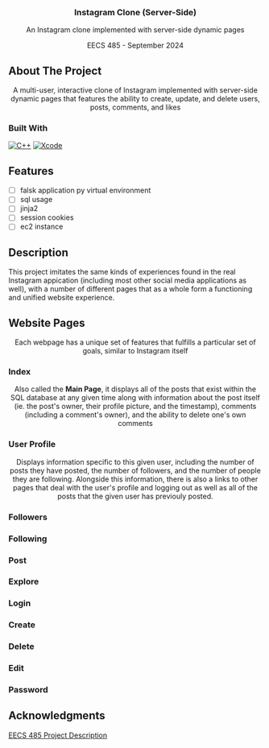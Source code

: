 <a id="readme-top"></a>

<!-- PROJECT LOGO -->
<br />
<div align="center">
<h3 align="center">Instagram Clone (Server-Side)</h3>
  <p align="center">
    An Instagram clone implemented with server-side dynamic pages
  </p>
  <p align="center">
    EECS 485 - September 2024
  </p>
</div>

<!-- ABOUT THE PROJECT -->
## About The Project
<p align="center">
  A multi-user, interactive clone of Instagram implemented with server-side dynamic pages that features the ability to create, update, and delete users, posts, comments, and likes
</p>

### Built With
[![C++][cplusplus]][cplusplus-url]
[![Xcode][xcode]][xcode-url]

<!-- FEATURES -->
## Features

- [ ] falsk application py virtual environment
- [ ] sql usage
- [ ] jinja2
- [ ] session cookies
- [ ] ec2 instance

## Description
This project imitates the same kinds of experiences found in the real Instagram appication (including most other social media applications as well), with a number of different pages that as a whole form a functioning and unified website experience.

## Website Pages

<p align="center"> 
  Each webpage has a unique set of features that fulfills a particular set of goals, similar to Instagram itself
</p>

### Index

<p align="center"> 
  Also called the <strong>Main Page</strong>, it displays all of the posts that exist within the SQL database at any given time along with information about the post itself (ie. the post's owner, their profile picture, and the timestamp), comments (including a comment's owner), and the ability to delete one's own comments
</p>

### User Profile

<p align="center"> 
  Displays information specific to this given user, including the number of posts they have posted, the number of followers, and the number of people they are following. Alongside this information, there is also a links to other pages that deal with the user's profile and logging out as well as all of the posts that the given user has previouly posted.
</p>

### Followers

<p align="center"> 
  
</p>

### Following

<p align="center"> 
  
</p>

### Post

<p align="center"> 
  
</p>

### Explore

<p align="center"> 
  
</p>

### Login

<p align="center"> 
  
</p>

### Create

<p align="center"> 
  
</p>

### Delete

<p align="center"> 
  
</p>

### Edit

<p align="center"> 
  
</p>

### Password

<p align="center"> 
  
</p>



## Acknowledgments

[EECS 485 Project Description](https://eecs485staff.github.io/p2-insta485-serverside/)

<!-- MARKDOWN LINKS & IMAGES -->
[cplusplus]: https://img.shields.io/badge/C%2B%2B-00599C?style=for-the-badge&logo=c%2B%2B&logoColor=white
[cplusplus-url]: https://cplusplus.com/
[xcode]: https://img.shields.io/badge/Xcode-007ACC?style=for-the-badge&logo=Xcode&logoColor=white
[xcode-url]: https://developer.apple.com/xcode/

